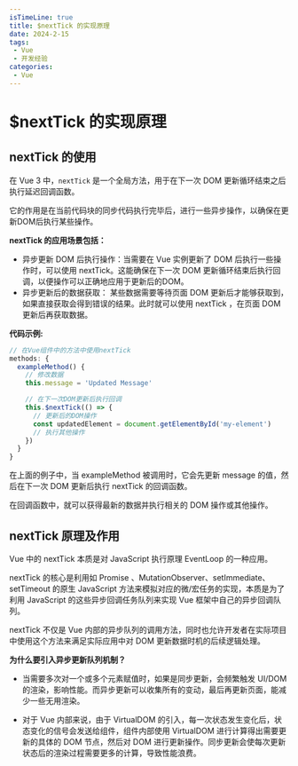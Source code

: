 ```yaml
---
isTimeLine: true
title: $nextTick 的实现原理
date: 2024-2-15
tags:
 - Vue
 - 开发经验
categories:
 - Vue
---
```


# $nextTick 的实现原理

## nextTick 的使用

在 Vue 3 中，`nextTick` 是一个全局方法，用于在下一次 DOM 更新循环结束之后执行延迟回调函数。

它的作用是在当前代码块的同步代码执行完毕后，进行一些异步操作，以确保在更新DOM后执行某些操作。

**nextTick 的应用场景包括：**

- 异步更新 DOM 后执行操作：当需要在 Vue 实例更新了 DOM 后执行一些操作时，可以使用 nextTick。这能确保在下一次 DOM 更新循环结束后执行回调，以便操作可以正确地应用于更新后的DOM。
- 异步更新后的数据获取： 某些数据需要等待页面 DOM 更新后才能够获取到，如果直接获取会得到错误的结果。此时就可以使用 nextTick ，在页面 DOM 更新后再获取数据。

**代码示例:**

```js
// 在Vue组件中的方法中使用nextTick
methods: {
  exampleMethod() {
    // 修改数据
    this.message = 'Updated Message'

    // 在下一次DOM更新后执行回调
    this.$nextTick(() => {
      // 更新后的DOM操作
      const updatedElement = document.getElementById('my-element')
      // 执行其他操作
    })
  }
}
```

在上面的例子中，当 exampleMethod 被调用时，它会先更新 message 的值，然后在下一次 DOM 更新后执行 nextTick 的回调函数。

在回调函数中，就可以获得最新的数据并执行相关的 DOM 操作或其他操作。

## nextTick 原理及作用

Vue 中的 nextTick 本质是对 JavaScript 执行原理 EventLoop 的一种应用。

nextTick 的核心是利用如 Promise 、MutationObserver、setImmediate、setTimeout 的原生 JavaScript 方法来模拟对应的微/宏任务的实现，本质是为了利用 JavaScript 的这些异步回调任务队列来实现 Vue 框架中自己的异步回调队列。

nextTick 不仅是 Vue 内部的异步队列的调用方法，同时也允许开发者在实际项目中使用这个方法来满足实际应用中对 DOM 更新数据时机的后续逻辑处理。

**为什么要引入异步更新队列机制？**

- 当需要多次对一个或多个元素赋值时，如果是同步更新，会频繁触发 UI/DOM 的渲染，影响性能。而异步更新可以收集所有的变动，最后再更新页面，能减少一些无用渲染。

- 对于 Vue 内部来说，由于 VirtualDOM 的引入，每一次状态发生变化后，状态变化的信号会发送给组件，组件内部使用 VirtualDOM 进行计算得出需要更新的具体的 DOM 节点，然后对 DOM 进行更新操作。同步更新会使每次更新状态后的渲染过程需要更多的计算，导致性能浪费。